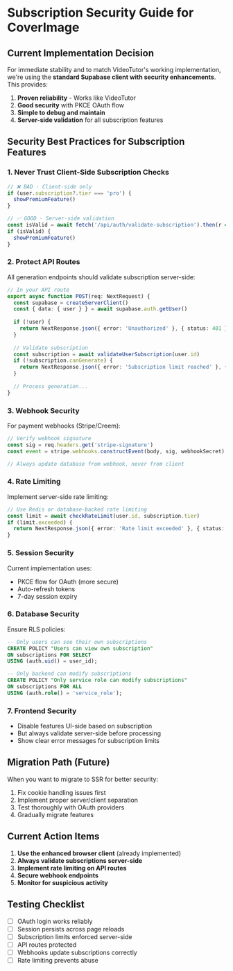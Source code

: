 # Subscription Security Guide for CoverImage

## Current Implementation Decision

For immediate stability and to match VideoTutor's working implementation, we're using the **standard Supabase client with security enhancements**. This provides:

1. **Proven reliability** - Works like VideoTutor
2. **Good security** with PKCE OAuth flow
3. **Simple to debug and maintain**
4. **Server-side validation** for all subscription features

## Security Best Practices for Subscription Features

### 1. **Never Trust Client-Side Subscription Checks**

```typescript
// ❌ BAD - Client-side only
if (user.subscription?.tier === 'pro') {
  showPremiumFeature()
}

// ✅ GOOD - Server-side validation
const isValid = await fetch('/api/auth/validate-subscription').then(r => r.json())
if (isValid) {
  showPremiumFeature()
}
```

### 2. **Protect API Routes**

All generation endpoints should validate subscription server-side:

```typescript
// In your API route
export async function POST(req: NextRequest) {
  const supabase = createServerClient()
  const { data: { user } } = await supabase.auth.getUser()
  
  if (!user) {
    return NextResponse.json({ error: 'Unauthorized' }, { status: 401 })
  }
  
  // Validate subscription
  const subscription = await validateUserSubscription(user.id)
  if (!subscription.canGenerate) {
    return NextResponse.json({ error: 'Subscription limit reached' }, { status: 403 })
  }
  
  // Process generation...
}
```

### 3. **Webhook Security**

For payment webhooks (Stripe/Creem):

```typescript
// Verify webhook signature
const sig = req.headers.get('stripe-signature')
const event = stripe.webhooks.constructEvent(body, sig, webhookSecret)

// Always update database from webhook, never from client
```

### 4. **Rate Limiting**

Implement server-side rate limiting:

```typescript
// Use Redis or database-backed rate limiting
const limit = await checkRateLimit(user.id, subscription.tier)
if (limit.exceeded) {
  return NextResponse.json({ error: 'Rate limit exceeded' }, { status: 429 })
}
```

### 5. **Session Security**

Current implementation uses:
- PKCE flow for OAuth (more secure)
- Auto-refresh tokens
- 7-day session expiry

### 6. **Database Security**

Ensure RLS policies:

```sql
-- Only users can see their own subscriptions
CREATE POLICY "Users can view own subscription"
ON subscriptions FOR SELECT
USING (auth.uid() = user_id);

-- Only backend can modify subscriptions
CREATE POLICY "Only service role can modify subscriptions"
ON subscriptions FOR ALL
USING (auth.role() = 'service_role');
```

### 7. **Frontend Security**

- Disable features UI-side based on subscription
- But always validate server-side before processing
- Show clear error messages for subscription limits

## Migration Path (Future)

When you want to migrate to SSR for better security:

1. Fix cookie handling issues first
2. Implement proper server/client separation
3. Test thoroughly with OAuth providers
4. Gradually migrate features

## Current Action Items

1. **Use the enhanced browser client** (already implemented)
2. **Always validate subscriptions server-side**
3. **Implement rate limiting on API routes**
4. **Secure webhook endpoints**
5. **Monitor for suspicious activity**

## Testing Checklist

- [ ] OAuth login works reliably
- [ ] Session persists across page reloads
- [ ] Subscription limits enforced server-side
- [ ] API routes protected
- [ ] Webhooks update subscriptions correctly
- [ ] Rate limiting prevents abuse